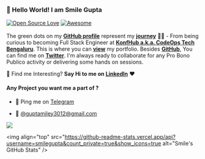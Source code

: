 ### 👋 Hello World! I am Smile Gupta 

[![Open Source Love](https://badges.frapsoft.com/os/v2/open-source.svg?v=103)](https://github.com/smilegupta) [![Awesome](https://cdn.rawgit.com/sindresorhus/awesome/d7305f38d29fed78fa85652e3a63e154dd8e8829/media/badge.svg)](https://github.com/smilegupta)
<br> <br>
The green dots on my [**GitHub profile**](https://github.com/smilegupta?tab=repositories) represent my [**journey**](https://fayz.in/stories/s/1569/0/?ckt_id=ZGL1ZGVk&title=Help_for_beginners_smile_gupta) :running_woman: - From being curious to becoming Full Stack Engineer at [**KonfHub a.k.a. CodeOps Tech Bengaluru**](https://konfhub.com/). This is where you can [**view**](https://smilegupta.github.io/smilegupta/) my portfolio.  Besides [**GitHub**](https://github.com/smile/), You can find me on [**Twitter**](https://twitter.com/smileguptaaa). I'm always ready to collaborate for any Pro Bono Publico activity or delivering some hands on sessions.

:dart: Find me Interesting? 
**Say Hi to me on [LinkedIn](https://www.linkedin.com/in/smilegupta/)** :heart: 

#### Any Project you want me a part of ?

 - 👀 Ping me on [Telegram](https://t.me/smilegupta)

 - 💌 [@guptamiley3012@gmail.com](mailto:guptamiley3012@gmail.com)


  <img align="top" src="https://github-readme-stats.vercel.app/api/top-langs/?username=smilegupta&layout=compact&count_private=true"/>



  <img align="top" src="https://github-readme-stats.vercel.app/api?username=smilegupta&count_private=true&show_icons=true alt="Smile's GitHub Stats" />

